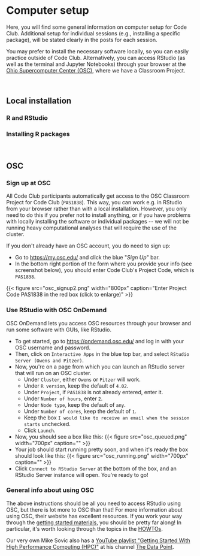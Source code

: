 
# Computer setup

Here, you will find some general information on computer setup for Code Club.
Additional setup for individual sessions (e.g., installing a specific package),
will be stated clearly in the posts for each session.

You may prefer to install the necessary software locally, so you can easily practice
outside of Code Club. Alternatively, you can access RStudio (as well as the terminal
and Jupyter Notebooks) through your browser at the [Ohio Supercomputer Center (OSC)](http://osc.edu),
where we have a Classroom Project. 

<br>

## Local installation

### R and RStudio

### Installing R packages

<br>

## OSC

### Sign up at OSC

All Code Club participants automatically get access to the OSC Classroom Project for Code Club (`PAS1838`).
This way, you can work e.g. in RStudio from your browser rather than with a local installation.
However, you only need to do this if you prefer not to install anything, or if you have problems
with locally installing the software or individual packages -- we will not be running heavy computational analyses that will require the use of the cluster.

If you don't already have an OSC account, you do need to sign up:
- Go to <https://my.osc.edu/> and click the blue "*Sign Up*" bar.
- In the bottom right portion of the form where you provide your info (see screenshot below),
  you should enter Code Club's Project Code, which is `PAS1838`.

{{< figure src="osc_signup2.png" width="800px" caption="Enter Project Code PAS1838 in the red box (click to enlarge)" >}}

### Use RStudio with OSC OnDemand

OSC OnDemand lets you access OSC resources through your browser and run some software with GUIs, like RStudio.
- To get started, go to <https://ondemand.osc.edu/> and log in with your OSC username and password.
- Then, click on `Interactive Apps` in the blue top bar, and select `RStudio Server (Owens and Pitzer)`.
- Now, you're on a page from which you can launch an RStudio server that will run on an OSC cluster.
  - Under `Cluster`, either `Owens` or `Pitzer` will work.
  - Under `R version`, keep the default of `4.02`.
  - Under `Project`, if `PAS1838` is not already entered, enter it.
  - Under `Number of hours`, enter `2`.
  - Under `Node type`, keep the default of `any`.
  - Under `Number of cores`, keep the default of `1`.
  - Keep the box `I would like to receive an email when the session starts` unchecked.
  - Click `Launch`.
- Now, you should see a box like this:
{{< figure src="osc_queued.png" width="700px" caption="" >}}
- Your job should start running pretty soon, and when it's ready the box should look like this: 
{{< figure src="osc_running.png" width="700px" caption="" >}}
- Click `Connect to RStudio Server` at the bottom of the box, and an RStudio Server instance will open. You're ready to go!

### General info about using OSC

The above instructions should be all you need to access RStudio using OSC,
but there is lot more to OSC than that! For more information about using OSC, their website has excellent resources.
If you work your way through the [getting started materials](https://www.osc.edu/resources/getting_started),
you should be pretty far along!
In particular, it's worth looking through the topics in the
[HOWTOs](https://www.osc.edu/resources/getting_started/howto).

Our very own Mike Sovic also has a [YouTube playlist "Getting Started With High Performance
Computing (HPC)"](https://www.youtube.com/playlist?list=PLxhIMi78eQeiJ0p7REEU5i7kJK3Vk2ek3)
at his channel [The Data Point](https://www.youtube.com/channel/UC2dB6jDTbqzlTM6edzfBSGQ). 

<br/> <br/> <br/> <br/>
